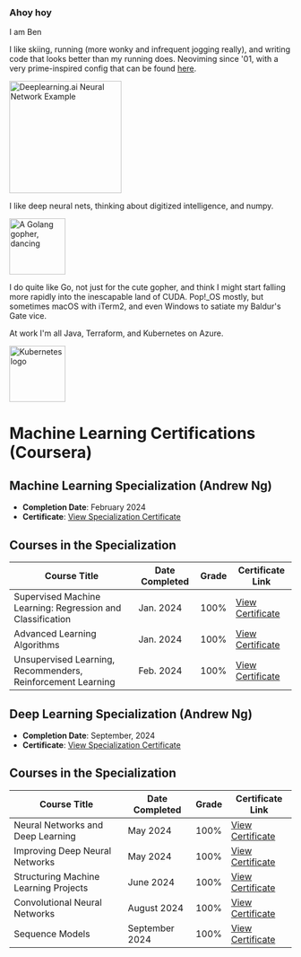 ### Ahoy hoy

I am Ben

I like skiing, running (more wonky and infrequent jogging really), and writing code that looks better than my running does. Neoviming since '01, with a very prime-inspired config that can be found [here](https://github.com/HactuallyBenji/neovimrc).

<img src="https://github.com/benamiller/benamiller/assets/38388426/f46bc5db-41f8-42fa-bb1b-05a663827569" alt="Deeplearning.ai Neural Network Example" width="200"/>
<br>

I like deep neural nets, thinking about digitized intelligence, and numpy.

<img src="https://github.com/HactuallyBenji/HactuallyBenji/assets/38388426/c795ad9c-7ef2-4e3a-8884-e3cd163a6c0a" alt="A Golang gopher, dancing" width="100"/>

I do quite like Go, not just for the cute gopher, and think I might start falling more rapidly into the inescapable land of CUDA. Pop!_OS mostly, but sometimes macOS with iTerm2, and even Windows to satiate my Baldur's Gate vice.

At work I'm all Java, Terraform, and Kubernetes on Azure.

<img src="https://github.com/HactuallyBenji/HactuallyBenji/assets/38388426/a89e6c92-074b-4c88-a5b5-856a6f62e485" alt="Kubernetes logo" width="100"/>

# Machine Learning Certifications (Coursera)

## Machine Learning Specialization (Andrew Ng)

- **Completion Date**: February 2024
- **Certificate**: [View Specialization Certificate](https://coursera.org/share/c8ccd34bd3358236ad3f17c5907bdf17)

## Courses in the Specialization

| Course Title                                | Date Completed | Grade | Certificate Link                                           |
|----------------------------------------------|----------------|-----|------------------------------------------------------------|
| Supervised Machine Learning: Regression and Classification | Jan. 2024 | 100% | [View Certificate](https://coursera.org/share/3bc2aaad3056b7329ad4b5e43deb4ef7) |
| Advanced Learning Algorithms | Jan. 2024 | 100% | [View Certificate](https://coursera.org/share/0acae7e799d391768e6ccfd2dfc16ce2)
| Unsupervised Learning, Recommenders, Reinforcement Learning | Feb. 2024 | 100% | [View Certificate](https://coursera.org/share/215ba48aaf14087127923e6bc831fbcf) |

## Deep Learning Specialization (Andrew Ng)

- **Completion Date**: September, 2024
- **Certificate**: [View Specialization Certificate](https://coursera.org/share/f5fa4c831a360de7841411165ebabcc4)

## Courses in the Specialization
| Course Title | Date Completed | Grade | Certificate Link |
|----------------------------------------------|----------------|-----|------------------------------------------------------------|
| Neural Networks and Deep Learning            | May 2024        | 100% | [View Certificate](https://coursera.org/share/95f676fe448295ba6778b5d221d975ed)                                      |
| Improving Deep Neural Networks               | May 2024        | 100% | [View Certificate](https://coursera.org/share/8e50b49ae2a9e5c245c758747572d8ad)                                      |
| Structuring Machine Learning Projects        | June 2024        | 100% | [View Certificate](https://coursera.org/share/25a70a06fe5f951fd944a7e21b345689)                                      |
| Convolutional Neural Networks                | August 2024        | 100% | [View Certificate](https://coursera.org/share/82bfe3fce8d0622a36f0505dd410114b)                                      |
| Sequence Models                              | September 2024 | 100% | [View Certificate](https://coursera.org/share/f7be6d610341404e52e27494e4ef75b6)                                      |


<!--
**HactuallyBenji/HactuallyBenji** is a ✨ _special_ ✨ repository because its `README.md` (this file) appears on your GitHub profile.

Here are some ideas to get you started:

- 🔭 I’m currently working on ...
- 🌱 I’m currently learning ...
- 👯 I’m looking to collaborate on ...
- 🤔 I’m looking for help with ...
- 💬 Ask me about ...
- 📫 How to reach me: ...
- 😄 Pronouns: ...
- ⚡ Fun fact: ...
-->



